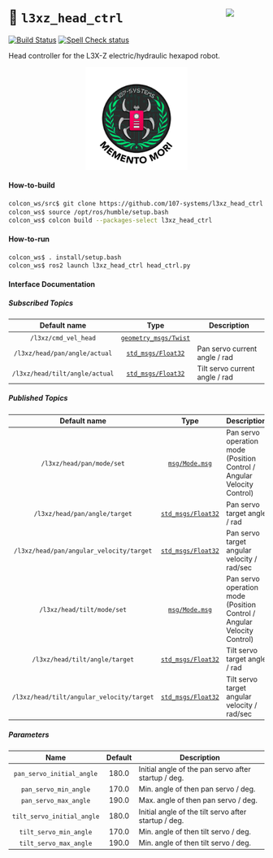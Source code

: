 <a href="https://107-systems.org/"><img align="right" src="https://raw.githubusercontent.com/107-systems/.github/main/logo/107-systems.png" width="15%"></a>
:floppy_disk: `l3xz_head_ctrl`
==============================
[![Build Status](https://github.com/107-systems/l3xz_head_ctrl/actions/workflows/ros2.yml/badge.svg)](https://github.com/107-systems/l3xz_head_ctrl/actions/workflows/ros2.yml)
[![Spell Check status](https://github.com/107-systems/l3xz_head_ctrl/actions/workflows/spell-check.yml/badge.svg)](https://github.com/107-systems/l3xz_head_ctrl/actions/workflows/spell-check.yml)

Head controller for the L3X-Z electric/hydraulic hexapod robot.

<p align="center">
  <a href="https://github.com/107-systems/l3xz"><img src="https://raw.githubusercontent.com/107-systems/.github/main/logo/l3xz-logo-memento-mori-github.png" width="40%"></a>
</p>

#### How-to-build
```bash
colcon_ws/src$ git clone https://github.com/107-systems/l3xz_head_ctrl
colcon_ws$ source /opt/ros/humble/setup.bash
colcon_ws$ colcon build --packages-select l3xz_head_ctrl
```

#### How-to-run
```bash
colcon_ws$ . install/setup.bash
colcon_ws$ ros2 launch l3xz_head_ctrl head_ctrl.py
```

#### Interface Documentation
##### Subscribed Topics
| Default name | Type | Description |
|:-:|:-:|-|
| `/l3xz/cmd_vel_head` | [`geometry_msgs/Twist`](http://docs.ros.org/en/api/geometry_msgs/html/msg/Twist.html) | |
| `/l3xz/head/pan/angle/actual` | [`std_msgs/Float32`](https://docs.ros2.org/foxy/api/std_msgs/msg/Float32.html) | Pan servo current angle / rad |
| `/l3xz/head/tilt/angle/actual` | [`std_msgs/Float32`](https://docs.ros2.org/foxy/api/std_msgs/msg/Float32.html) | Tilt servo current angle / rad |

##### Published Topics
| Default name | Type | Description |
|:-:|:-:|-|
| `/l3xz/head/pan/mode/set` | [`msg/Mode.msg`](https://github.com/107-systems/ros2_dynamixel_bridge/blob/main/msg/Mode.msg) |  Pan servo operation mode (Position Control / Angular Velocity Control) |
| `/l3xz/head/pan/angle/target` | [`std_msgs/Float32`](https://docs.ros2.org/foxy/api/std_msgs/msg/Float32.html) | Pan servo target angle / rad |
| `/l3xz/head/pan/angular_velocity/target` | [`std_msgs/Float32`](https://docs.ros2.org/foxy/api/std_msgs/msg/Float32.html) | Pan servo target angular velocity / rad/sec |
| `/l3xz/head/tilt/mode/set` | [`msg/Mode.msg`](https://github.com/107-systems/ros2_dynamixel_bridge/blob/main/msg/Mode.msg) |  Pan servo operation mode (Position Control / Angular Velocity Control) |
| `/l3xz/head/tilt/angle/target` | [`std_msgs/Float32`](https://docs.ros2.org/foxy/api/std_msgs/msg/Float32.html) | Tilt servo target angle / rad |
| `/l3xz/head/tilt/angular_velocity/target` | [`std_msgs/Float32`](https://docs.ros2.org/foxy/api/std_msgs/msg/Float32.html) | Tilt servo target angular velocity / rad/sec |

##### Parameters
| Name | Default | Description |
|:-:|:-:|-|
| `pan_servo_initial_angle` | 180.0 | Initial angle of the pan servo after startup / deg. |
| `pan_servo_min_angle` | 170.0 | Min. angle of then pan servo / deg. |
| `pan_servo_max_angle` | 190.0 | Max. angle of then pan servo / deg. |
| `tilt_servo_initial_angle` | 180.0 | Initial angle of the tilt servo after startup / deg. |
| `tilt_servo_min_angle` | 170.0 | Min. angle of then tilt servo / deg. |
| `tilt_servo_max_angle` | 190.0 | Min. angle of then tilt servo / deg. |
